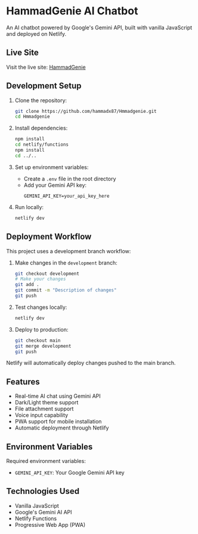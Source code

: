 # HammadGenie AI Chatbot

An AI chatbot powered by Google's Gemini API, built with vanilla JavaScript and deployed on Netlify.

## Live Site

Visit the live site: [HammadGenie](https://hammadgenie25.netlify.app)

## Development Setup

1. Clone the repository:
   ```bash
   git clone https://github.com/hammadx87/Hmmadgenie.git
   cd Hmmadgenie
   ```

2. Install dependencies:
   ```bash
   npm install
   cd netlify/functions
   npm install
   cd ../..
   ```

3. Set up environment variables:
   - Create a `.env` file in the root directory
   - Add your Gemini API key:
     ```
     GEMINI_API_KEY=your_api_key_here
     ```

4. Run locally:
   ```bash
   netlify dev
   ```

## Deployment Workflow

This project uses a development branch workflow:

1. Make changes in the `development` branch:
   ```bash
   git checkout development
   # Make your changes
   git add .
   git commit -m "Description of changes"
   git push
   ```

2. Test changes locally:
   ```bash
   netlify dev
   ```

3. Deploy to production:
   ```bash
   git checkout main
   git merge development
   git push
   ```

Netlify will automatically deploy changes pushed to the main branch.

## Features

- Real-time AI chat using Gemini API
- Dark/Light theme support
- File attachment support
- Voice input capability
- PWA support for mobile installation
- Automatic deployment through Netlify

## Environment Variables

Required environment variables:
- `GEMINI_API_KEY`: Your Google Gemini API key

## Technologies Used

- Vanilla JavaScript
- Google's Gemini AI API
- Netlify Functions
- Progressive Web App (PWA)
